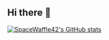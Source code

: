 ## Hi there 👋

<!--
**SpaceWaffle42/SpaceWaffle42** is a ✨ _special_ ✨ repository because its `README.md` (this file) appears on your GitHub profile.

Here are some ideas to get you started:

- 🔭 I’m currently working on ...
- 🌱 I’m currently learning ...
- 👯 I’m looking to collaborate on ...
- 🤔 I’m looking for help with ...
- 💬 Ask me about ...
- 📫 How to reach me: ...
- 😄 Pronouns: ...
- ⚡ Fun fact: ...
-->
[![SpaceWaffle42's GitHub stats](https://github-readme-stats.vercel.app/api?username=SpaceWaffle42)](https://github.com/anuraghazra/github-readme-stats)

